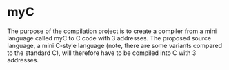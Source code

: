 # myC
The purpose of the compilation project is to create a compiler from a mini language called myC to C code with 3 addresses. The proposed source language, a mini C-style language (note, there are some variants compared to the standard C), will therefore have to be compiled into C with 3 addresses. 

